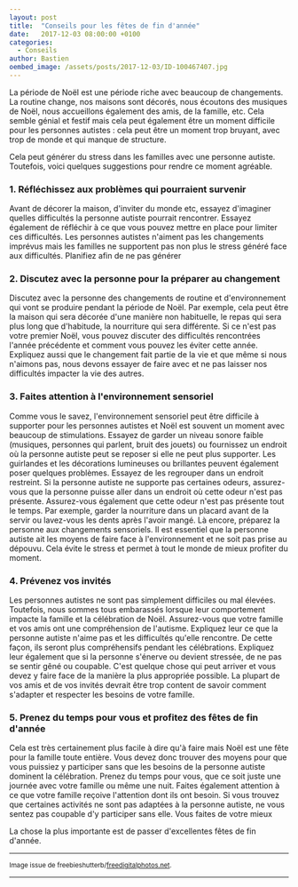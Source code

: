```yaml
---
layout: post
title:  "Conseils pour les fêtes de fin d'année"
date:   2017-12-03 08:00:00 +0100
categories:
  - Conseils
author: Bastien
oembed_image: /assets/posts/2017-12-03/ID-100467407.jpg
---
```


La période de Noël est une période riche avec beaucoup de changements.
La routine change, nos maisons sont décorés, nous écoutons des musiques de Noël, nous accueillons également des amis, de la famille, etc.
Cela semble génial et festif mais cela peut également être un moment difficile pour les personnes autistes&nbsp;: cela peut être un moment trop bruyant, avec trop de monde et qui manque
de structure.

Cela peut générer du stress dans les familles avec une personne autiste. Toutefois, voici quelques suggestions pour rendre ce moment agréable.

<amp-img class="center" width="400" height="217" src="/assets/posts/2017-12-03/ID-100467407.jpg" alt="ID-100467407"></amp-img>


### 1. Réfléchissez aux problèmes qui pourraient survenir

Avant de décorer la maison, d'inviter du monde etc, essayez d'imaginer quelles difficultés la personne autiste pourrait rencontrer.
Essayez également de réfléchir à ce que vous pouvez mettre en place pour limiter ces difficultés. Les personnes autistes n'aiment pas les changements imprévus mais les familles 
ne supportent pas non plus le stress généré face aux difficultés.
Planifiez afin de ne pas générer 

### 2. Discutez avec la personne pour la préparer au changement

Discutez avec la personne des changements de routine et d'environnement qui vont se produire pendant la période de Noël. Par exemple, cela peut être la maison qui sera décorée
d'une manière non habituelle, le repas qui sera plus long que d'habitude, la nourriture qui sera différente.
Si ce n'est pas votre premier Noël, vous pouvez discuter des difficultés rencontrées l'année précédente et comment vous pouvez les éviter cette année.
Expliquez aussi que le changement fait partie de la vie et que même si nous n'aimons pas, nous devons essayer de faire avec et ne pas laisser nos difficultés impacter la vie des autres.

### 3. Faites attention à l'environnement sensoriel

Comme vous le savez, l'environnement sensoriel peut être difficile à supporter pour les personnes autistes et Noël est souvent un moment avec beaucoup de stimulations.
Essayez de garder un niveau sonore faible (musiques, personnes qui parlent, bruit des jouets) ou fournissez un endroit où la personne autiste peut se reposer si elle ne peut plus 
supporter.
Les guirlandes et les décorations lumineuses ou brillantes peuvent également poser quelques problèmes. Essayez de les regrouper dans un endroit restreint.
Si la personne autiste ne supporte pas certaines odeurs, assurez-vous que la personne puisse aller dans un endroit où cette odeur n'est pas présente. Assurez-vous également que cette 
odeur n'est pas présente tout le temps. Par exemple, garder la nourriture dans un placard avant de la servir ou lavez-vous les dents après l'avoir mangé.
Là encore, préparez la personne aux changements sensoriels. Il est essentiel que la personne autiste ait les moyens de faire face à l'environnement et ne soit pas prise au dépouvu.
Cela évite le stress et permet à tout le monde de mieux profiter du moment.

### 4. Prévenez vos invités

Les personnes autistes ne sont pas simplement difficiles ou mal élevées. Toutefois, nous sommes tous embarassés lorsque leur comportement impacte la famille et la célébration de Noël.
Assurez-vous que votre famille et vos amis ont une compréhension de l'autisme. Expliquez leur ce que la personne autiste n'aime pas et les difficultés qu'elle rencontre.
De cette façon, ils seront plus compréhensifs pendant les célébrations. Expliquez leur également que si la personne s'énerve ou devient stressée, de ne pas se sentir gêné ou coupable.
C'est quelque chose qui peut arriver et vous devez y faire face de la manière la plus appropriée possible.
La plupart de vos amis et de vos invités devrait être trop content de savoir comment s'adapter et respecter les besoins de votre famille.

### 5. Prenez du temps pour vous et profitez des fêtes de fin d'année

Cela est très certainement plus facile à dire qu'à faire mais Noël est une fête pour la famille toute entière. Vous devez donc trouver des moyens pour que vous puissiez y 
participer sans que les besoins de la personne autiste dominent la célébration.
Prenez du temps pour vous, que ce soit juste une journée avec votre famille ou même une nuit.
Faites également attention à ce que votre famille reçoive l'attention dont ils ont besoin.
Si vous trouvez que certaines activités ne sont pas adaptées à la personne autiste, ne vous sentez pas coupable d'y participer sans elle. 
Vous faites de votre mieux 

La chose la plus importante est de passer d'excellentes fêtes de fin d'année.

---
<small>Image issue de freebieshutterb/<a href="http://www.freedigitalphotos.net">freedigitalphotos.net</a>.</small>

---
